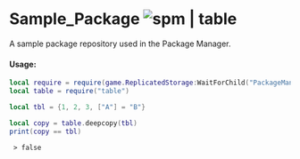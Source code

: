 # Sample_Package  ![spm | table](https://img.shields.io/badge/spm-sample-blue)
A sample package repository used in the Package Manager.


#### Usage:
```lua
local require = require(game.ReplicatedStorage:WaitForChild("PackageManager").Load)
local table = require("table")

local tbl = {1, 2, 3, ["A"] = "B"}

local copy = table.deepcopy(tbl)
print(copy == tbl)
```

` > false`
